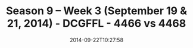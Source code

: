 ---
title: Season 9 – Week 3 (September 19 & 21, 2014) - DCGFFL - 4466 vs 4468
teams_score:
- team: 4466
  score:
- team: 4468
  score: 20
mvp: 'Purple: Sean Gard / Royal: Tyler Fox'
game-ball: N/A
sportsperson: ''
season: 9
week: 3
date: '2014-09-22T10:27:58'
pageid: 1825-4466-vs-4468
---
